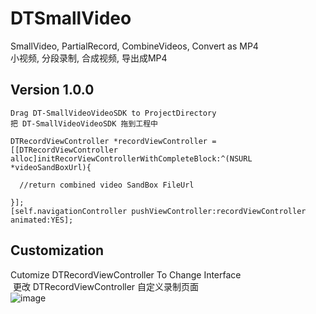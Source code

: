 # DTSmallVideo
SmallVideo, PartialRecord, CombineVideos, Convert as MP4 <br> 
小视频, 分段录制, 合成视频, 导出成MP4<br> 
## Version 1.0.0
    Drag DT-SmallVideoVideoSDK to ProjectDirectory
    把 DT-SmallVideoVideoSDK 拖到工程中

```
DTRecordViewController *recordViewController = [[DTRecordViewController alloc]initRecorViewControllerWithCompleteBlock:^(NSURL *videoSandBoxUrl){ 

  //return combined video SandBox FileUrl
  
}];
[self.navigationController pushViewController:recordViewController animated:YES];
```
## Customization
  Cutomize DTRecordViewController To Change Interface <br>
  更改 DTRecordViewController 自定义录制页面 <br>
  ![image](https://github.com/DTSmallVideo/blob/master/DTvideoPic.png)
